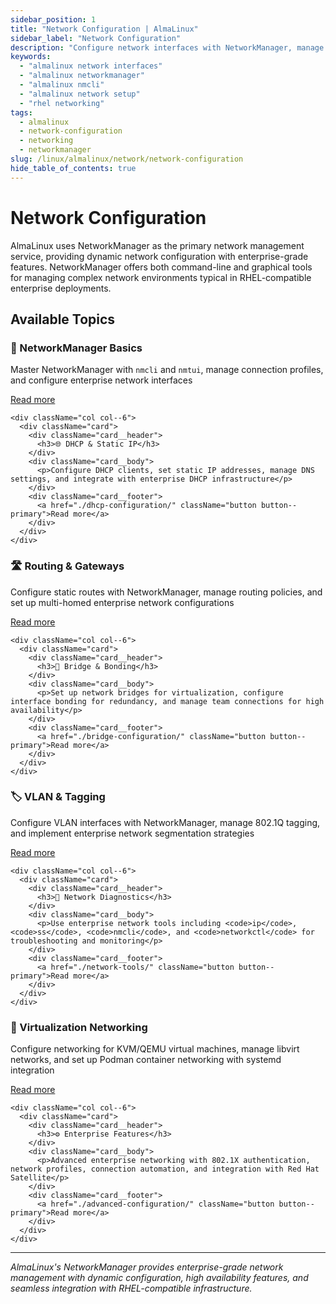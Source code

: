 ```yaml
---
sidebar_position: 1
title: "Network Configuration | AlmaLinux"
sidebar_label: "Network Configuration"
description: "Configure network interfaces with NetworkManager, manage connections via nmcli and nmtui, and set up enterprise networking for AlmaLinux systems."
keywords:
  - "almalinux network interfaces"
  - "almalinux networkmanager"
  - "almalinux nmcli"
  - "almalinux network setup"
  - "rhel networking"
tags:
  - almalinux
  - network-configuration
  - networking
  - networkmanager
slug: /linux/almalinux/network/network-configuration
hide_table_of_contents: true
---
```


# Network Configuration

AlmaLinux uses NetworkManager as the primary network management service, providing dynamic network configuration with enterprise-grade features. NetworkManager offers both command-line and graphical tools for managing complex network environments typical in RHEL-compatible enterprise deployments.

## Available Topics

<div className="container">
  <div className="row">
    <div className="col col--6">
      <div className="card">
        <div className="card__header">
          <h3>🔧 NetworkManager Basics</h3>
        </div>
        <div className="card__body">
          <p>Master NetworkManager with <code>nmcli</code> and <code>nmtui</code>, manage connection profiles, and configure enterprise network interfaces</p>
        </div>
        <div className="card__footer">
          <a href="./interface-configuration/" className="button button--primary">Read more</a>
        </div>
      </div>
    </div>
    
    <div className="col col--6">
      <div className="card">
        <div className="card__header">
          <h3>🌐 DHCP & Static IP</h3>
        </div>
        <div className="card__body">
          <p>Configure DHCP clients, set static IP addresses, manage DNS settings, and integrate with enterprise DHCP infrastructure</p>
        </div>
        <div className="card__footer">
          <a href="./dhcp-configuration/" className="button button--primary">Read more</a>
        </div>
      </div>
    </div>
  </div>

  <div className="row">
    <div className="col col--6">
      <div className="card">
        <div className="card__header">
          <h3>🛣️ Routing & Gateways</h3>
        </div>
        <div className="card__body">
          <p>Configure static routes with NetworkManager, manage routing policies, and set up multi-homed enterprise network configurations</p>
        </div>
        <div className="card__footer">
          <a href="./routing-configuration/" className="button button--primary">Read more</a>
        </div>
      </div>
    </div>
    
    <div className="col col--6">
      <div className="card">
        <div className="card__header">
          <h3>🔗 Bridge & Bonding</h3>
        </div>
        <div className="card__body">
          <p>Set up network bridges for virtualization, configure interface bonding for redundancy, and manage team connections for high availability</p>
        </div>
        <div className="card__footer">
          <a href="./bridge-configuration/" className="button button--primary">Read more</a>
        </div>
      </div>
    </div>
  </div>

  <div className="row">
    <div className="col col--6">
      <div className="card">
        <div className="card__header">
          <h3>🏷️ VLAN & Tagging</h3>
        </div>
        <div className="card__body">
          <p>Configure VLAN interfaces with NetworkManager, manage 802.1Q tagging, and implement enterprise network segmentation strategies</p>
        </div>
        <div className="card__footer">
          <a href="./vlan-configuration/" className="button button--primary">Read more</a>
        </div>
      </div>
    </div>
    
    <div className="col col--6">
      <div className="card">
        <div className="card__header">
          <h3>🔧 Network Diagnostics</h3>
        </div>
        <div className="card__body">
          <p>Use enterprise network tools including <code>ip</code>, <code>ss</code>, <code>nmcli</code>, and <code>networkctl</code> for troubleshooting and monitoring</p>
        </div>
        <div className="card__footer">
          <a href="./network-tools/" className="button button--primary">Read more</a>
        </div>
      </div>
    </div>
  </div>

  <div className="row">
    <div className="col col--6">
      <div className="card">
        <div className="card__header">
          <h3>🐳 Virtualization Networking</h3>
        </div>
        <div className="card__body">
          <p>Configure networking for KVM/QEMU virtual machines, manage libvirt networks, and set up Podman container networking with systemd integration</p>
        </div>
        <div className="card__footer">
          <a href="./container-networking/" className="button button--primary">Read more</a>
        </div>
      </div>
    </div>
    
    <div className="col col--6">
      <div className="card">
        <div className="card__header">
          <h3>⚙️ Enterprise Features</h3>
        </div>
        <div className="card__body">
          <p>Advanced enterprise networking with 802.1X authentication, network profiles, connection automation, and integration with Red Hat Satellite</p>
        </div>
        <div className="card__footer">
          <a href="./advanced-configuration/" className="button button--primary">Read more</a>
        </div>
      </div>
    </div>
  </div>
</div>

---

*AlmaLinux's NetworkManager provides enterprise-grade network management with dynamic configuration, high availability features, and seamless integration with RHEL-compatible infrastructure.*